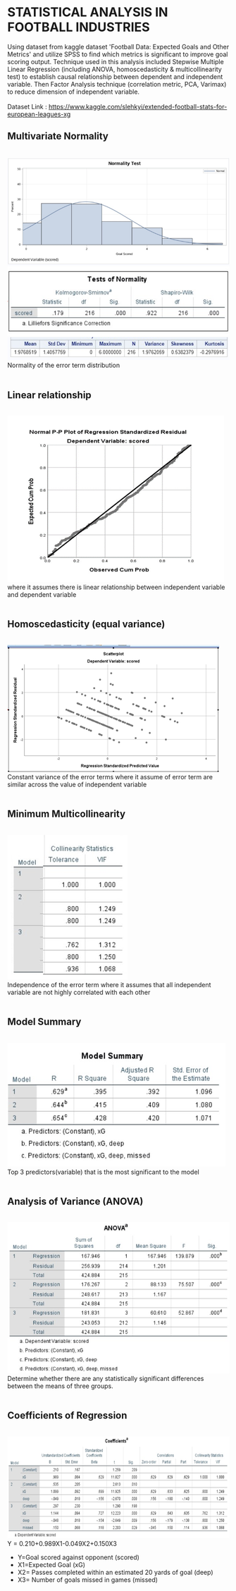 # STATISTICAL ANALYSIS IN FOOTBALL INDUSTRIES
Using dataset from kaggle dataset 'Football Data: Expected Goals and Other Metrics' and utilize SPSS to find which metrics is significant to improve goal scoring output. Technique used in this analysis included Stepwise Multiple Linear Regression (including ANOVA, homoscedasticity & multicollinearity test) to establish causal relationship between dependent and independent variable. Then Factor Analysis technique (correlation metric, PCA, Varimax) to reduce dimension of independent variable.
<br></br>
Dataset Link : https://www.kaggle.com/slehkyi/extended-football-stats-for-european-leagues-xg
## Multivariate Normality

<br>![result](image/normality1.png)
<br>![result](image/normality2.png)
<br>![result](image/normality3.png)
<br>Normality of the error term distribution
<br></br>
## Linear relationship 

<br>![result](image/linear.png)
<br>where it assumes there is linear relationship between independent variable and dependent variable
<br></br>
## Homoscedasticity (equal variance) 

<br>![result](image/homo.png)
<br>Constant variance of the error terms where it assume of error term are similar across the value of independent variable
<br></br>
## Minimum Multicollinearity 

<br>![result](image/coll.png)
<br>Independence of the error term where it assumes that all independent variable are not highly correlated with each other 
<br></br>
## Model Summary

<br>![result](image/summ.png)
<br>Top 3 predictors(variable) that is the most significant to the model
<br></br>
## Analysis of Variance (ANOVA) 

<br>![result](image/anova.png)
<br>Determine whether there are any statistically significant differences between the means of three groups.
<br></br>
## Coefficients of Regression 
<br>![result](image/coef.png)
<br>Y = 0.210+0.989X1-0.049X2+0.150X3
+ Y=Goal scored against opponent (scored)
+ X1=Expected Goal (xG)
+ X2= Passes completed within an estimated 20 yards of goal (deep)
+ X3= Number of goals missed in games (missed)



